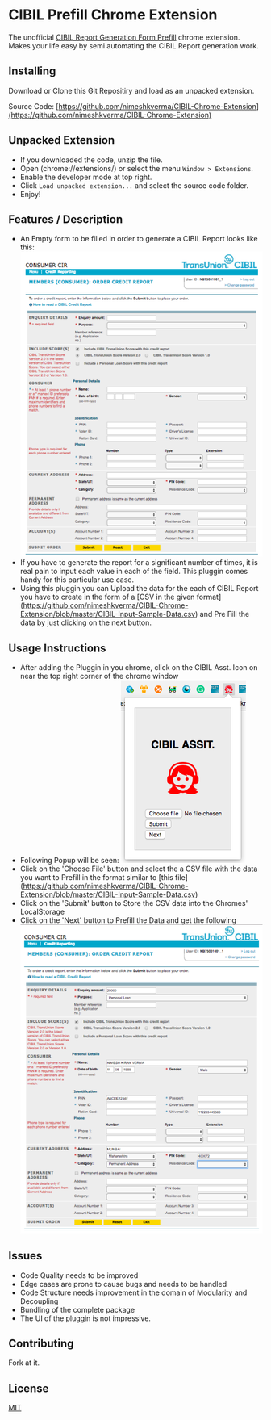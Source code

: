 CIBIL Prefill Chrome Extension
==========

The unofficial [CIBIL Report Generation Form Prefill](https://consumer.cibil.com/products/tile.do?name=orderForm.creditReportingPlusScore) chrome extension. Makes your life easy by semi automating the CIBIL Report generation work.


Installing
-----

Download or Clone this Git Repositiry and load as an unpacked extension.

Source Code: [https://github.com/nimeshkverma/CIBIL-Chrome-Extension](https://github.com/nimeshkverma/CIBIL-Chrome-Extension)


Unpacked Extension
-----

- If you downloaded the code, unzip the file.
- Open (chrome://extensions/) or select the menu `Window > Extensions`.
- Enable the developer mode at top right.
- Click `Load unpacked extension...` and select the source code folder.
- Enjoy!


Features / Description
-----

- An Empty form to be filled in order to generate a CIBIL Report looks like this:
![Repo Tree](https://github.com/nimeshkverma/CIBIL-Chrome-Extension/blob/master/images/Empty-CIBIL-Form.png)
- If you have to generate the report for a significant number of times, it is real pain to input each value in each of the field. This pluggin comes handy for this particular use case.
- Using this pluggin you can Upload the data for the each of CIBIL Report you have to create in the form of a [CSV in the given format] (https://github.com/nimeshkverma/CIBIL-Chrome-Extension/blob/master/CIBIL-Input-Sample-Data.csv) and Pre Fill the data by just clicking on the next button.

Usage Instructions
-----
- After adding the Pluggin in you chrome, click on the CIBIL Asst. Icon on near the top right corner of the chrome window
- Following Popup will be seen:
![Repo Tree](https://github.com/nimeshkverma/CIBIL-Chrome-Extension/blob/master/images/CIBIL-Pluggin-Options.png)
- Click on the 'Choose File' button and select the a CSV file with the data you want to Prefill in the format similar to [this file] (https://github.com/nimeshkverma/CIBIL-Chrome-Extension/blob/master/CIBIL-Input-Sample-Data.csv)
- Click on the 'Submit' button to Store the CSV data into the Chromes' LocalStorage
- Click on the 'Next' button to Prefill the Data and get the following
![Repo Tree](https://github.com/nimeshkverma/CIBIL-Chrome-Extension/blob/master/images/Filled-CIBIL-Form.png)

Issues
-----
- Code Quality needs to be improved
- Edge cases are prone to cause bugs and needs to be handled
- Code Structure needs improvement in the domain of Modularity and Decoupling
- Bundling of the complete package
- The UI of the pluggin is not impressive.


Contributing
-----

Fork at it.


License
-----

[MIT](http://opensource.org/licenses/MIT)
